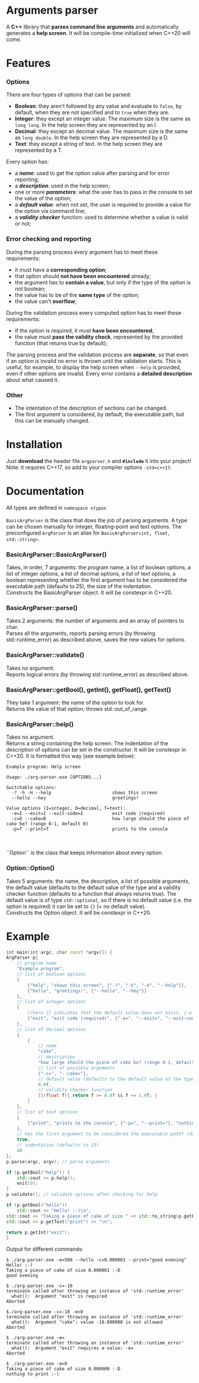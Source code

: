 # Arguments parser

A **C++** library that **parses command line arguments** and automatically generates a **help screen**. It will be compile-time initialized when C++20 will come.

# Features

### **Options**
There are four types of options that can be parsed:
 - **Boolean**: they aren't followed by any value and evaluate to `false`, by default, when they are not specified and to `true` when they are.
 - **Integer**: they except an integer value. The maximum size is the same as `long long`. In the help screen they are represented by an I.
 - **Decimal**: they except an decimal value. The maximum size is the same as `long double`. In the help screen they are represented by a D.
 - **Text**: they except a string of text. In the help screen they are represented by a T.

Every option has:
 - a ***name***: used to get the option value after parsing and for error reporting;
 - a ***description***: used in the help screen;
 - one or more ***parameters***: what the user has to pass in the console to set the value of the option;
 - a ***default value***: when not set, the user is required to provide a value for the option via command line;
 - a ***validity checker*** function: used to determine whether a value is valid or not;

### **Error checking and reporting**
During the parsing process every argument has to meet these requirements:
 - it must have a **corresponding option**;
 - that option should **not have been encountered** already;
 - the argument has to **contain a value**, but only if the type of the option is not boolean;
 - the value has to be of the **same type** of the option;
 - the value can't **overflow**;

During the validation process every computed option has to meet these requirements:
 - if the option is required, it must **have been encountered**;
 - the value must **pass the validity check**, represented by the provided function (that returns true by default);

The parsing process and the validation process are **separate**, so that even if an option is invalid no error is thrown until the validation starts. This is useful, for example, to display the help screen when `--help` is provided, even if other options are invalid. Every error contains a **detailed description** about what caused it.

### **Other**
 - The intentation of the description of sections can be changed.
 - The first argument is considered, by default, the executable path, but this can be manually changed.

# Installation
Just **download** the header file `argparser.h` and **`#include`** it into your project! Note: it requires C++17, so add to your compiler options `-std=c++17`.

# Documentation
All types are defined in `namespace stypox`
<br>
<br>
`BasicArgParser` is the class that does the job of parsing arguments. A type can be chosen manually for integer, floating-point and text options. The preconfigured `ArgParser` is an alias for `BasicArgParser<int, float, std::string>`.

### **BasicArgParser::BasicArgParser()**
Takes, in order, 7 arguments: the program name, a list of boolean options, a list of integer options, a list of decimal options, a list of text options, a boolean representing whether the first argument has to be considered the executable path (defaults to 25), the size of the indentation.  
Constructs the BasicArgParser object. It will be constexpr in C++20.

### **BasicArgParser::parse()**
Takes 2 arguments: the number of arguments and an array of pointers to char.  
Parses all the arguments, reports parsing errors (by throwing std::runtime_error) as described above, saves the new values for options.

### **BasicArgParser::validate()**
Takes no argument.  
Reports logical errors (by throwing std::runtime_error) as described above.

### **BasicArgParser::getBool(), getInt(), getFloat(), getText()**
They take 1 argument: the name of the option to look for.  
Returns the value of that option; throws std::out_of_range.

### **BasicArgParser::help()**
Takes no argument.  
Returns a string containing the help screen. The indentation of the description of options can be set in the constructor. It will be constexpr in C++20. It is formatted this way (see example below):
```
Example program: Help screen

Usage: ./arg-parser.exe [OPTIONS...]

Switchable options:
  -? -h -H --help                       shows this screen
  --hello --hey                         greetings!

Value options (I=integer, D=decimal, T=text):
  -e=I --exit=I --exit-code=I           exit code (required)
  -c=D --cake=D                         how large should the piece of cake be? (range 0-1, default 0)
  -p=T --print=T                        prints to the console
```
<br>
<br>
``Option`` is the class that keeps information about every option.

### **Option::Option()**
Takes 5 arguments: the name, the description, a list of possible arguments, the default value (defaults to the default value of the type and a validity checker function (defaults to a function that always returns true). The default value is of type `std::optional`, so if there is no default value (i.e. the option is required) it can be set to `{}` (= no default value).  
Constructs the Option object. It will be constexpr in C++20.



# Example
```cpp
int main(int argc, char const *argv[]) {
ArgParser p{
	// program name
	"Example program",
	// list of boolean options
	{
		{"help", "shows this screen", {"-?", "-h", "-H", "--help"}},
		{"hello", "greetings!", {"--hello", "--hey"}}
	},
	// list of integer options
	{
		//here {} indicates that the default value does not exist, i.e the option is required
		{"exit", "exit code (required)", {"-e=", "--exit=", "--exit-code="}, {}}
	},
	// list of decimal options
	{
		{
			// name
			"cake",
			// description
			"how large should the piece of cake be? (range 0-1, default 0)",
			// list of possible arguments
			{"-c=", "--cake="},
			// default value (defaults to the default value of the type)
			0.0f,
			// validity checker function
			[](float f){ return f >= 0.0f && f <= 1.0f; }
		}
	},
	// list of text options
	{
		{"print", "prints to the console", {"-p=", "--print="}, "nothing to print :-("}
	},
	// has the first argument to be considered the executable path? (defaults to true)
	true,
	// indentation (defaults to 25)
	40
};
p.parse(argc, argv); // parse arguments

if (p.getBool("help")) {
	std::cout << p.help();
	exit(0);
}
p.validate(); // validate options after checking for help

if (p.getBool("hello"))
	std::cout << "Hello! :-)\n";
std::cout << "Taking a piece of cake of size " << std::to_string(p.getFloat("cake")) << " :-D\n";
std::cout << p.getText("print") << "\n";

return p.getInt("exit");
}
```
Output for different commands:
```
$ ./arg-parser.exe -e=508 --hello -c=0.000001 --print="good evening"
Hello! :-)
Taking a piece of cake of size 0.000001 :-D
good evening

$ ./arg-parser.exe -c=-10
terminate called after throwing an instance of 'std::runtime_error'
  what():  Argument "exit" is required
Aborted

$./arg-parser.exe -c=-10 -e=0
terminate called after throwing an instance of 'std::runtime_error'
  what():  Argument "cake": value -10.000000 is not allowed
Aborted

$ ./arg-parser.exe -e=
terminate called after throwing an instance of 'std::runtime_error'
  what():  Argument "exit" requires a value: -e=
Aborted

$ ./arg-parser.exe -e=0
Taking a piece of cake of size 0.000000 :-D
nothing to print :-(
```
